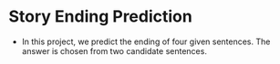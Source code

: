 # Story Ending Prediction
- In this project, we predict the ending of four given sentences. The answer is chosen from two candidate sentences.
